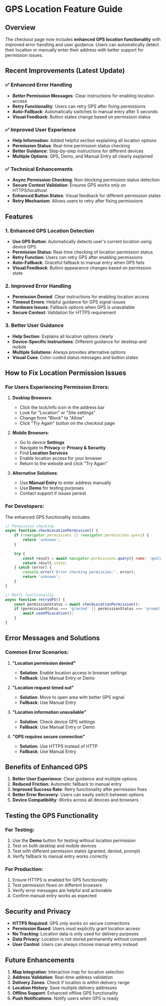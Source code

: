 # GPS Location Feature Guide

## Overview
The checkout page now includes **enhanced GPS location functionality** with improved error handling and user guidance. Users can automatically detect their location or manually enter their address with better support for permission issues.

## Recent Improvements (Latest Update)

### ✅ Enhanced Error Handling
- **Better Permission Messages**: Clear instructions for enabling location access
- **Retry Functionality**: Users can retry GPS after fixing permissions
- **Auto-Fallback**: Automatically switches to manual entry after 5 seconds
- **Visual Feedback**: Button states change based on permission status

### ✅ Improved User Experience
- **Help Information**: Added helpful section explaining all location options
- **Permission Status**: Real-time permission status checking
- **Better Guidance**: Step-by-step instructions for different devices
- **Multiple Options**: GPS, Demo, and Manual Entry all clearly explained

### ✅ Technical Enhancements
- **Async Permission Checking**: Non-blocking permission status detection
- **Secure Context Validation**: Ensures GPS works only on HTTPS/localhost
- **Enhanced Button States**: Visual feedback for different permission states
- **Retry Mechanism**: Allows users to retry after fixing permissions

## Features

### 1. Enhanced GPS Location Detection
- **Use GPS Button**: Automatically detects user's current location using device GPS
- **Permission Status**: Real-time checking of location permission status
- **Retry Function**: Users can retry GPS after enabling permissions
- **Auto-Fallback**: Graceful fallback to manual entry when GPS fails
- **Visual Feedback**: Button appearance changes based on permission state

### 2. Improved Error Handling
- **Permission Denied**: Clear instructions for enabling location access
- **Timeout Errors**: Helpful guidance for GPS signal issues
- **Hardware Issues**: Fallback options when GPS is unavailable
- **Secure Context**: Validation for HTTPS requirement

### 3. Better User Guidance
- **Help Section**: Explains all location options clearly
- **Device-Specific Instructions**: Different guidance for desktop and mobile
- **Multiple Solutions**: Always provides alternative options
- **Visual Cues**: Color-coded status messages and button states

## How to Fix Location Permission Issues

### For Users Experiencing Permission Errors:

1. **Desktop Browsers**:
   - Click the lock/info icon in the address bar
   - Look for "Location" or "Site settings"
   - Change from "Block" to "Allow"
   - Click "Try Again" button on the checkout page

2. **Mobile Browsers**:
   - Go to device **Settings**
   - Navigate to **Privacy** or **Privacy & Security**
   - Find **Location Services**
   - Enable location access for your browser
   - Return to the website and click "Try Again"

3. **Alternative Solutions**:
   - Use **Manual Entry** to enter address manually
   - Use **Demo** for testing purposes
   - Contact support if issues persist

### For Developers:

The enhanced GPS functionality includes:

```javascript
// Permission checking
async function checkLocationPermission() {
    if (!navigator.permissions || !navigator.permissions.query) {
        return 'unknown';
    }
    
    try {
        const result = await navigator.permissions.query({ name: 'geolocation' });
        return result.state;
    } catch (error) {
        console.error('Error checking permission:', error);
        return 'unknown';
    }
}

// Retry functionality
async function retryGPS() {
    const permissionStatus = await checkLocationPermission();
    if (permissionStatus === 'granted' || permissionStatus === 'prompt') {
        await useGPSLocation();
    }
}
```

## Error Messages and Solutions

### Common Error Scenarios:

1. **"Location permission denied"**
   - **Solution**: Enable location access in browser settings
   - **Fallback**: Use Manual Entry or Demo

2. **"Location request timed out"**
   - **Solution**: Move to open area with better GPS signal
   - **Fallback**: Use Manual Entry

3. **"Location information unavailable"**
   - **Solution**: Check device GPS settings
   - **Fallback**: Use Manual Entry or Demo

4. **"GPS requires secure connection"**
   - **Solution**: Use HTTPS instead of HTTP
   - **Fallback**: Use Manual Entry

## Benefits of Enhanced GPS

1. **Better User Experience**: Clear guidance and multiple options
2. **Reduced Friction**: Automatic fallback to manual entry
3. **Improved Success Rate**: Retry functionality after permission fixes
4. **Better Error Recovery**: Users can easily switch between options
5. **Device Compatibility**: Works across all devices and browsers

## Testing the GPS Functionality

### For Testing:
1. Use the **Demo** button for testing without location permission
2. Test on both desktop and mobile devices
3. Test with different permission states (granted, denied, prompt)
4. Verify fallback to manual entry works correctly

### For Production:
1. Ensure HTTPS is enabled for GPS functionality
2. Test permission flows on different browsers
3. Verify error messages are helpful and actionable
4. Confirm manual entry works as expected

## Security and Privacy

- **HTTPS Required**: GPS only works on secure connections
- **Permission Based**: Users must explicitly grant location access
- **No Tracking**: Location data is only used for delivery purposes
- **Data Privacy**: Location is not stored permanently without consent
- **User Control**: Users can always choose manual entry instead

## Future Enhancements

1. **Map Integration**: Interactive map for location selection
2. **Address Validation**: Real-time address validation
3. **Delivery Zones**: Check if location is within delivery range
4. **Location History**: Save multiple delivery addresses
5. **Offline Support**: Enhanced offline GPS functionality
6. **Push Notifications**: Notify users when GPS is ready 